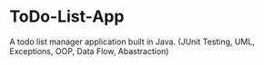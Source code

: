 # ToDo-List-App
A todo list manager application built in Java. (JUnit Testing, UML, Exceptions, OOP, Data Flow, Abastraction)
